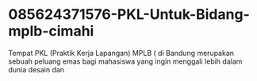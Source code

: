 # 085624371576-PKL-Untuk-Bidang-mplb-cimahi
Tempat PKL (Praktik Kerja Lapangan) MPLB ( di Bandung merupakan sebuah peluang emas bagi mahasiswa yang ingin menggali lebih dalam dunia desain dan 
